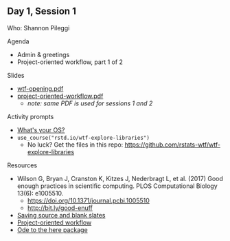 ## Day 1, Session 1

Who: Shannon Pileggi

Agenda

  * Admin & greetings
  * Project-oriented workflow, part 1 of 2
  
Slides

  * [wtf-opening.pdf](materials/wtf-opening.pdf)
  * [project-oriented-workflow.pdf](materials/project-oriented-workflow.pdf)
    - *note: same PDF is used for sessions 1 and 2*
  
Activity prompts

  * [What's your OS?](https://github.com/rstudio-conf-2020/what-they-forgot/issues/21)
  * `use_course("rstd.io/wtf-explore-libraries")`
    - No luck? Get the files in this repo: <https://github.com/rstats-wtf/wtf-explore-libraries>

Resources

  * Wilson G, Bryan J, Cranston K, Kitzes J, Nederbragt L, et al. (2017) Good enough practices in scientific computing. PLOS Computational Biology 13(6): e1005510.
    - <https://doi.org/10.1371/journal.pcbi.1005510>
    - <http://bit.ly/good-enuff>
  * [Saving source and blank slates](https://whattheyforgot.org/save-source.html)
  * [Project-oriented workflow](https://whattheyforgot.org/project-oriented-workflow.html)
  * [Ode to the here package](https://github.com/jennybc/here_here#readme)
